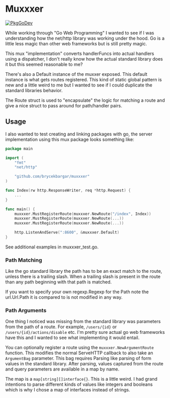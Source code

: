 # Muxxxer

[![PkgGoDev](https://pkg.go.dev/badge/github.com/brycekbargar/muxxxer)](https://pkg.go.dev/github.com/brycekbargar/muxxxer)

While working through "Go Web Programming" I wanted to see if I was understanding how the net/http library was working under the hood. Go is a little less magic than other web frameworks but is still pretty magic.

This mux "implementation" converts handlerFuncs into actual handlers using a dispatcher, I don't really know how the actual standard library does it but this seemed reasonable to me?

There's also a Default instance of the muxxer exposed. This default instance is what gets routes registered. This kind of static global pattern is new and a little weird to me but I wanted to see if I could duplicate the standard libraries behavior.

The Route struct is used to "encapsulate" the logic for matching a route and give a nice struct to pass around for path/handler pairs.

## Usage

I also wanted to test creating and linking packages with go, the server implementation using this mux package looks something like:

```go
package main

import (
	"fmt"
	"net/http"

	"github.com/brycekbargar/muxxxer"
)

func Index(rw http.ResponseWriter, req *http.Request) {
    ...
}

func main() {
	muxxxer.MustRegisterRoute(muxxxer.NewRoute("/index", Index))
	muxxxer.MustRegisterRoute(muxxxer.NewRoute(...))
	muxxxer.MustRegisterRoute(muxxxer.NewRoute(...))

	http.ListenAndServe(":8600", &muxxxer.Default)
}
```

See additional examples in muxxxer_test.go.

### Path Matching

Like the go standard library the path has to be an exact match to the route, unless there is a trailing slash.
When a trailing slash is present in the route than any path beginning with that path is matched.

If you want to specify your own regexp.Regexp for the Path note the url.Url.Path it is compared to is not modified in any way.

### Path Arguments

One thing I noticed was missing from the standard library was parameters from the path of a route.
For example, `/users/{id}` or `/users/{id}/actions/disable` etc.
I'm pretty sure actual go web frameworks have this and I wanted to see what implementing it would entail.

You can optionally register a route using the `muxxxer.NewArgumentRoute` function.
This modifies the normal ServeHTTP callback to also take an `ArgumentBag` parameter.
This bag requires Parsing like parsing of form values in the standard library.
After parsing, values captured from the route and query parameters are available in a map by name.

The map is a `map[string][]interface{}`. This is a little weird.
I had grand intentions to parse different kinds of values like integers and booleans which is why I chose a map of interfaces instead of strings.
